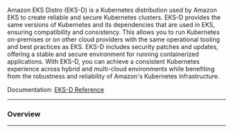 Amazon EKS Distro (EKS-D) is a Kubernetes distribution used by Amazon EKS to create reliable and secure Kubernetes clusters. EKS-D provides the same versions of Kubernetes and its dependencies that are used in EKS, ensuring compatibility and consistency. This allows you to run Kubernetes on-premises or on other cloud providers with the same operational tooling and best practices as EKS. EKS-D includes security patches and updates, offering a stable and secure environment for running containerized applications. With EKS-D, you can achieve a consistent Kubernetes experience across hybrid and multi-cloud environments while benefiting from the robustness and reliability of Amazon's Kubernetes infrastructure.

Documentation: [EKS-D Reference](https://aws.amazon.com/blogs/opensource/introducing-amazon-eks-distro/)
___
### Overview

___